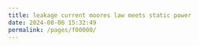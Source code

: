 ```yaml
---
title: leakage current moores law meets static power
date: 2024-08-06 15:32:49
permalink: /pages/f00000/
---
```

